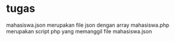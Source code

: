 # tugas
mahasiswa.json merupakan file json dengan array
mahasiswa.php merupakan script php yang memanggil file mahasiswa.json

